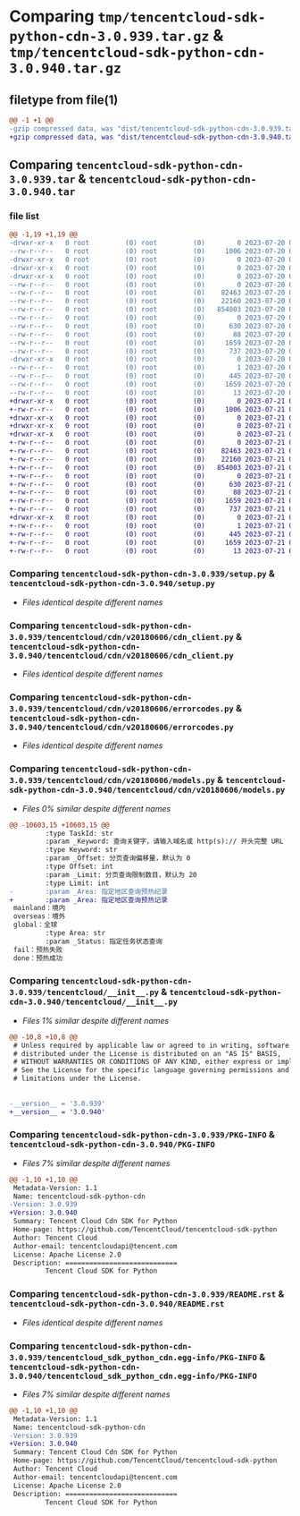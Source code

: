 # Comparing `tmp/tencentcloud-sdk-python-cdn-3.0.939.tar.gz` & `tmp/tencentcloud-sdk-python-cdn-3.0.940.tar.gz`

## filetype from file(1)

```diff
@@ -1 +1 @@
-gzip compressed data, was "dist/tencentcloud-sdk-python-cdn-3.0.939.tar", last modified: Thu Jul 20 00:19:46 2023, max compression
+gzip compressed data, was "dist/tencentcloud-sdk-python-cdn-3.0.940.tar", last modified: Fri Jul 21 00:24:41 2023, max compression
```

## Comparing `tencentcloud-sdk-python-cdn-3.0.939.tar` & `tencentcloud-sdk-python-cdn-3.0.940.tar`

### file list

```diff
@@ -1,19 +1,19 @@
-drwxr-xr-x   0 root         (0) root         (0)        0 2023-07-20 00:19:46.000000 tencentcloud-sdk-python-cdn-3.0.939/
--rw-r--r--   0 root         (0) root         (0)     1006 2023-07-20 00:19:46.000000 tencentcloud-sdk-python-cdn-3.0.939/setup.py
-drwxr-xr-x   0 root         (0) root         (0)        0 2023-07-20 00:19:46.000000 tencentcloud-sdk-python-cdn-3.0.939/tencentcloud/
-drwxr-xr-x   0 root         (0) root         (0)        0 2023-07-20 00:19:46.000000 tencentcloud-sdk-python-cdn-3.0.939/tencentcloud/cdn/
-drwxr-xr-x   0 root         (0) root         (0)        0 2023-07-20 00:19:46.000000 tencentcloud-sdk-python-cdn-3.0.939/tencentcloud/cdn/v20180606/
--rw-r--r--   0 root         (0) root         (0)        0 2023-07-20 00:19:46.000000 tencentcloud-sdk-python-cdn-3.0.939/tencentcloud/cdn/v20180606/__init__.py
--rw-r--r--   0 root         (0) root         (0)    82463 2023-07-20 00:19:46.000000 tencentcloud-sdk-python-cdn-3.0.939/tencentcloud/cdn/v20180606/cdn_client.py
--rw-r--r--   0 root         (0) root         (0)    22160 2023-07-20 00:19:46.000000 tencentcloud-sdk-python-cdn-3.0.939/tencentcloud/cdn/v20180606/errorcodes.py
--rw-r--r--   0 root         (0) root         (0)   854003 2023-07-20 00:19:46.000000 tencentcloud-sdk-python-cdn-3.0.939/tencentcloud/cdn/v20180606/models.py
--rw-r--r--   0 root         (0) root         (0)        0 2023-07-20 00:19:46.000000 tencentcloud-sdk-python-cdn-3.0.939/tencentcloud/cdn/__init__.py
--rw-r--r--   0 root         (0) root         (0)      630 2023-07-20 00:19:46.000000 tencentcloud-sdk-python-cdn-3.0.939/tencentcloud/__init__.py
--rw-r--r--   0 root         (0) root         (0)       88 2023-07-20 00:19:46.000000 tencentcloud-sdk-python-cdn-3.0.939/setup.cfg
--rw-r--r--   0 root         (0) root         (0)     1659 2023-07-20 00:19:46.000000 tencentcloud-sdk-python-cdn-3.0.939/PKG-INFO
--rw-r--r--   0 root         (0) root         (0)      737 2023-07-20 00:19:46.000000 tencentcloud-sdk-python-cdn-3.0.939/README.rst
-drwxr-xr-x   0 root         (0) root         (0)        0 2023-07-20 00:19:46.000000 tencentcloud-sdk-python-cdn-3.0.939/tencentcloud_sdk_python_cdn.egg-info/
--rw-r--r--   0 root         (0) root         (0)        1 2023-07-20 00:19:46.000000 tencentcloud-sdk-python-cdn-3.0.939/tencentcloud_sdk_python_cdn.egg-info/dependency_links.txt
--rw-r--r--   0 root         (0) root         (0)      445 2023-07-20 00:19:46.000000 tencentcloud-sdk-python-cdn-3.0.939/tencentcloud_sdk_python_cdn.egg-info/SOURCES.txt
--rw-r--r--   0 root         (0) root         (0)     1659 2023-07-20 00:19:46.000000 tencentcloud-sdk-python-cdn-3.0.939/tencentcloud_sdk_python_cdn.egg-info/PKG-INFO
--rw-r--r--   0 root         (0) root         (0)       13 2023-07-20 00:19:46.000000 tencentcloud-sdk-python-cdn-3.0.939/tencentcloud_sdk_python_cdn.egg-info/top_level.txt
+drwxr-xr-x   0 root         (0) root         (0)        0 2023-07-21 00:24:41.000000 tencentcloud-sdk-python-cdn-3.0.940/
+-rw-r--r--   0 root         (0) root         (0)     1006 2023-07-21 00:24:41.000000 tencentcloud-sdk-python-cdn-3.0.940/setup.py
+drwxr-xr-x   0 root         (0) root         (0)        0 2023-07-21 00:24:41.000000 tencentcloud-sdk-python-cdn-3.0.940/tencentcloud/
+drwxr-xr-x   0 root         (0) root         (0)        0 2023-07-21 00:24:41.000000 tencentcloud-sdk-python-cdn-3.0.940/tencentcloud/cdn/
+drwxr-xr-x   0 root         (0) root         (0)        0 2023-07-21 00:24:41.000000 tencentcloud-sdk-python-cdn-3.0.940/tencentcloud/cdn/v20180606/
+-rw-r--r--   0 root         (0) root         (0)        0 2023-07-21 00:24:41.000000 tencentcloud-sdk-python-cdn-3.0.940/tencentcloud/cdn/v20180606/__init__.py
+-rw-r--r--   0 root         (0) root         (0)    82463 2023-07-21 00:24:41.000000 tencentcloud-sdk-python-cdn-3.0.940/tencentcloud/cdn/v20180606/cdn_client.py
+-rw-r--r--   0 root         (0) root         (0)    22160 2023-07-21 00:24:41.000000 tencentcloud-sdk-python-cdn-3.0.940/tencentcloud/cdn/v20180606/errorcodes.py
+-rw-r--r--   0 root         (0) root         (0)   854003 2023-07-21 00:24:41.000000 tencentcloud-sdk-python-cdn-3.0.940/tencentcloud/cdn/v20180606/models.py
+-rw-r--r--   0 root         (0) root         (0)        0 2023-07-21 00:24:41.000000 tencentcloud-sdk-python-cdn-3.0.940/tencentcloud/cdn/__init__.py
+-rw-r--r--   0 root         (0) root         (0)      630 2023-07-21 00:24:41.000000 tencentcloud-sdk-python-cdn-3.0.940/tencentcloud/__init__.py
+-rw-r--r--   0 root         (0) root         (0)       88 2023-07-21 00:24:41.000000 tencentcloud-sdk-python-cdn-3.0.940/setup.cfg
+-rw-r--r--   0 root         (0) root         (0)     1659 2023-07-21 00:24:41.000000 tencentcloud-sdk-python-cdn-3.0.940/PKG-INFO
+-rw-r--r--   0 root         (0) root         (0)      737 2023-07-21 00:24:41.000000 tencentcloud-sdk-python-cdn-3.0.940/README.rst
+drwxr-xr-x   0 root         (0) root         (0)        0 2023-07-21 00:24:41.000000 tencentcloud-sdk-python-cdn-3.0.940/tencentcloud_sdk_python_cdn.egg-info/
+-rw-r--r--   0 root         (0) root         (0)        1 2023-07-21 00:24:41.000000 tencentcloud-sdk-python-cdn-3.0.940/tencentcloud_sdk_python_cdn.egg-info/dependency_links.txt
+-rw-r--r--   0 root         (0) root         (0)      445 2023-07-21 00:24:41.000000 tencentcloud-sdk-python-cdn-3.0.940/tencentcloud_sdk_python_cdn.egg-info/SOURCES.txt
+-rw-r--r--   0 root         (0) root         (0)     1659 2023-07-21 00:24:41.000000 tencentcloud-sdk-python-cdn-3.0.940/tencentcloud_sdk_python_cdn.egg-info/PKG-INFO
+-rw-r--r--   0 root         (0) root         (0)       13 2023-07-21 00:24:41.000000 tencentcloud-sdk-python-cdn-3.0.940/tencentcloud_sdk_python_cdn.egg-info/top_level.txt
```

### Comparing `tencentcloud-sdk-python-cdn-3.0.939/setup.py` & `tencentcloud-sdk-python-cdn-3.0.940/setup.py`

 * *Files identical despite different names*

### Comparing `tencentcloud-sdk-python-cdn-3.0.939/tencentcloud/cdn/v20180606/cdn_client.py` & `tencentcloud-sdk-python-cdn-3.0.940/tencentcloud/cdn/v20180606/cdn_client.py`

 * *Files identical despite different names*

### Comparing `tencentcloud-sdk-python-cdn-3.0.939/tencentcloud/cdn/v20180606/errorcodes.py` & `tencentcloud-sdk-python-cdn-3.0.940/tencentcloud/cdn/v20180606/errorcodes.py`

 * *Files identical despite different names*

### Comparing `tencentcloud-sdk-python-cdn-3.0.939/tencentcloud/cdn/v20180606/models.py` & `tencentcloud-sdk-python-cdn-3.0.940/tencentcloud/cdn/v20180606/models.py`

 * *Files 0% similar despite different names*

```diff
@@ -10603,15 +10603,15 @@
         :type TaskId: str
         :param _Keyword: 查询关键字，请输入域名或 http(s):// 开头完整 URL
         :type Keyword: str
         :param _Offset: 分页查询偏移量，默认为 0
         :type Offset: int
         :param _Limit: 分页查询限制数目，默认为 20
         :type Limit: int
-        :param _Area: 指定地区查询预热纪录
+        :param _Area: 指定地区查询预热记录
 mainland：境内
 overseas：境外
 global：全球
         :type Area: str
         :param _Status: 指定任务状态查询
 fail：预热失败
 done：预热成功
```

### Comparing `tencentcloud-sdk-python-cdn-3.0.939/tencentcloud/__init__.py` & `tencentcloud-sdk-python-cdn-3.0.940/tencentcloud/__init__.py`

 * *Files 1% similar despite different names*

```diff
@@ -10,8 +10,8 @@
 # Unless required by applicable law or agreed to in writing, software
 # distributed under the License is distributed on an "AS IS" BASIS,
 # WITHOUT WARRANTIES OR CONDITIONS OF ANY KIND, either express or implied.
 # See the License for the specific language governing permissions and
 # limitations under the License.
 
 
-__version__ = '3.0.939'
+__version__ = '3.0.940'
```

### Comparing `tencentcloud-sdk-python-cdn-3.0.939/PKG-INFO` & `tencentcloud-sdk-python-cdn-3.0.940/PKG-INFO`

 * *Files 7% similar despite different names*

```diff
@@ -1,10 +1,10 @@
 Metadata-Version: 1.1
 Name: tencentcloud-sdk-python-cdn
-Version: 3.0.939
+Version: 3.0.940
 Summary: Tencent Cloud Cdn SDK for Python
 Home-page: https://github.com/TencentCloud/tencentcloud-sdk-python
 Author: Tencent Cloud
 Author-email: tencentcloudapi@tencent.com
 License: Apache License 2.0
 Description: ============================
         Tencent Cloud SDK for Python
```

### Comparing `tencentcloud-sdk-python-cdn-3.0.939/README.rst` & `tencentcloud-sdk-python-cdn-3.0.940/README.rst`

 * *Files identical despite different names*

### Comparing `tencentcloud-sdk-python-cdn-3.0.939/tencentcloud_sdk_python_cdn.egg-info/PKG-INFO` & `tencentcloud-sdk-python-cdn-3.0.940/tencentcloud_sdk_python_cdn.egg-info/PKG-INFO`

 * *Files 7% similar despite different names*

```diff
@@ -1,10 +1,10 @@
 Metadata-Version: 1.1
 Name: tencentcloud-sdk-python-cdn
-Version: 3.0.939
+Version: 3.0.940
 Summary: Tencent Cloud Cdn SDK for Python
 Home-page: https://github.com/TencentCloud/tencentcloud-sdk-python
 Author: Tencent Cloud
 Author-email: tencentcloudapi@tencent.com
 License: Apache License 2.0
 Description: ============================
         Tencent Cloud SDK for Python
```

